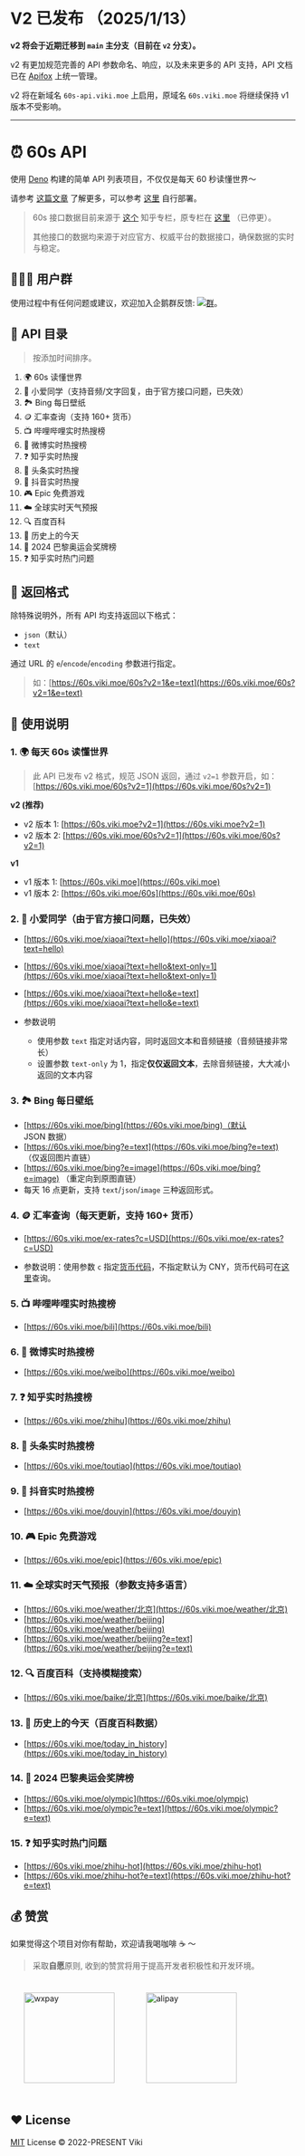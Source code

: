 # V2 已发布 （2025/1/13）

**v2 将会于近期迁移到 `main` 主分支（目前在 `v2` 分支）。**

v2 有更加规范完善的 API 参数命名、响应，以及未来更多的 API 支持，API 文档已在 [Apifox](https://docs.60s-api.viki.moe) 上统一管理。

v2 将在新域名 `60s-api.viki.moe` 上启用，原域名 `60s.viki.moe` 将继续保持 v1 版本不受影响。

-----

# ⏰ 60s API

使用 [Deno](https://deno.com/) 构建的简单 API 列表项目，不仅仅是每天 60 秒读懂世界～

请参考 [这篇文章](https://xlog.viki.moe/60s) 了解更多，可以参考 [这里](https://github.com/vikiboss/60s/issues/2#issuecomment-1765769220) 自行部署。

> 60s 接口数据目前来源于 [这个](https://www.zhihu.com/column/c_1715391799055720448) 知乎专栏，原专栏在 [这里](https://www.zhihu.com/column/c_1261258401923026944) （已停更）。
>
> 其他接口的数据均来源于对应官方、权威平台的数据接口，确保数据的实时与稳定。

## 🧑‍🤝‍🧑 用户群

使用过程中有任何问题或建议，欢迎加入企鹅群反馈: [![群](https://img.shields.io/badge/%E4%BC%81%E9%B9%85%E7%BE%A4-595941841-ff69b4)](https://qm.qq.com/q/RpJXzgfAMG)。

## 🍱 API 目录

> 按添加时间排序。

1. 🌍 60s 读懂世界
1. 🤖️ 小爱同学（支持音频/文字回复，由于官方接口问题，已失效）
1. 🏞️ Bing 每日壁纸
1. 🪙 汇率查询（支持 160+ 货币）
1. 📺 哔哩哔哩实时热搜榜
1. 🦊 微博实时热搜榜
1. ❓ 知乎实时热搜
1. 📰 头条实时热搜
1. 🎵 抖音实时热搜
1. 🎮 Epic 免费游戏
1. ☁️ 全球实时天气预报
1. 🔍 百度百科
1. 📅 历史上的今天
1. 🏅️ 2024 巴黎奥运会奖牌榜
1. ❓ 知乎实时热门问题

## 🎨 返回格式

除特殊说明外，所有 API 均支持返回以下格式：

- `json`（默认）
- `text`

通过 URL 的 `e`/`encode`/`encoding` 参数进行指定。

> 如：[https://60s.viki.moe/60s?v2=1&e=text](https://60s.viki.moe/60s?v2=1&e=text)

## 🧭 使用说明

### 1. 🌍 每天 60s 读懂世界

> 此 API 已发布 v2 格式，规范 JSON 返回，通过 `v2=1` 参数开启，如：[https://60s.viki.moe/60s?v2=1](https://60s.viki.moe/60s?v2=1)

**v2 (推荐)**

- v2 版本 1: [https://60s.viki.moe?v2=1](https://60s.viki.moe?v2=1)
- v2 版本 2: [https://60s.viki.moe/60s?v2=1](https://60s.viki.moe/60s?v2=1)

**v1**

- v1 版本 1: [https://60s.viki.moe](https://60s.viki.moe)
- v1 版本 2: [https://60s.viki.moe/60s](https://60s.viki.moe/60s)

### 2. 🤖️ 小爱同学（由于官方接口问题，已失效）

- [https://60s.viki.moe/xiaoai?text=hello](https://60s.viki.moe/xiaoai?text=hello)
- [https://60s.viki.moe/xiaoai?text=hello&text-only=1](https://60s.viki.moe/xiaoai?text=hello&text-only=1)
- [https://60s.viki.moe/xiaoai?text=hello&e=text](https://60s.viki.moe/xiaoai?text=hello&e=text)

- 参数说明
  - 使用参数 `text` 指定对话内容，同时返回文本和音频链接（音频链接非常长）
  - 设置参数 `text-only` 为 1，指定**仅仅返回文本**，去除音频链接，大大减小返回的文本内容

### 3. 🏞️ Bing 每日壁纸

- [https://60s.viki.moe/bing](https://60s.viki.moe/bing)（默认 JSON 数据）
- [https://60s.viki.moe/bing?e=text](https://60s.viki.moe/bing?e=text) （仅返回图片直链）
- [https://60s.viki.moe/bing?e=image](https://60s.viki.moe/bing?e=image) （重定向到原图直链）
- 每天 16 点更新，支持 `text`/`json`/`image` 三种返回形式。

### 4. 🪙 汇率查询（每天更新，支持 160+ 货币）

- [https://60s.viki.moe/ex-rates?c=USD](https://60s.viki.moe/ex-rates?c=USD)

- 参数说明：使用参数 `c` 指定[货币代码](https://coinyep.com/zh/currencies)，不指定默认为 CNY，货币代码可在[这里](https://coinyep.com/zh/currencies)查询。

### 5. 📺 哔哩哔哩实时热搜榜

- [https://60s.viki.moe/bili](https://60s.viki.moe/bili)

### 6. 🦊 微博实时热搜榜

- [https://60s.viki.moe/weibo](https://60s.viki.moe/weibo)

### 7. ❓ 知乎实时热搜榜

- [https://60s.viki.moe/zhihu](https://60s.viki.moe/zhihu)

### 8. 📰 头条实时热搜榜

- [https://60s.viki.moe/toutiao](https://60s.viki.moe/toutiao)

### 9. 🎵 抖音实时热搜榜

- [https://60s.viki.moe/douyin](https://60s.viki.moe/douyin)

### 10. 🎮 Epic 免费游戏

- [https://60s.viki.moe/epic](https://60s.viki.moe/epic)

### 11. ☁️ 全球实时天气预报（参数支持多语言）

- [https://60s.viki.moe/weather/北京](https://60s.viki.moe/weather/北京)
- [https://60s.viki.moe/weather/beijing](https://60s.viki.moe/weather/beijing)
- [https://60s.viki.moe/weather/beijing?e=text](https://60s.viki.moe/weather/beijing?e=text)

### 12. 🔍 百度百科（支持模糊搜索）

- [https://60s.viki.moe/baike/北京](https://60s.viki.moe/baike/北京)

### 13. 📅 历史上的今天（百度百科数据）

- [https://60s.viki.moe/today_in_history](https://60s.viki.moe/today_in_history)

### 14. 🏅️ 2024 巴黎奥运会奖牌榜

- [https://60s.viki.moe/olympic](https://60s.viki.moe/olympic)
- [https://60s.viki.moe/olympic?e=text](https://60s.viki.moe/olympic?e=text)

### 15. ❓ 知乎实时热门问题

- [https://60s.viki.moe/zhihu-hot](https://60s.viki.moe/zhihu-hot)
- [https://60s.viki.moe/zhihu-hot?e=text](https://60s.viki.moe/zhihu-hot?e=text)

## 💰 赞赏

如果觉得这个项目对你有帮助，欢迎请我喝咖啡 ☕️ ～

> 采取**自愿**原则, 收到的赞赏将用于提高开发者积极性和开发环境。

<div id='readme-reward' style="display: flex; gap: 8px; flex-wrap: wrap; width: 100%">
  <img src="https://smms.viki.moe/2022/11/16/X2kFMdaxvSc1V5P.jpg" alt="wxpay" height="160px"style="margin: 24px;"/>
  <img src="https://smms.viki.moe/2022/11/16/vZ4xkCopKRmIFVX.jpg" alt="alipay" height="160px" style="margin:24px;"/>
</div>

## ❤️ License

[MIT](LICENSE) License © 2022-PRESENT Viki
